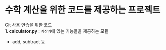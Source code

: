 # 수학 계산을 위한 코드를 제공하는 프로젝트
Git 사용 연습을 위한 코드<br/>
**1. calculator.py** : `계산기`에 있는 기능들을 제공하는 모듈
- add, subtract 등
